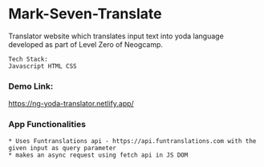 # Mark-Seven-Translate

Translator website which translates input text into yoda language  
developed as part of Level Zero of Neogcamp.  

```
Tech Stack:
Javascript HTML CSS
```

### Demo Link:

https://ng-yoda-translator.netlify.app/

### App Functionalities

```
* Uses Funtranslations api - https://api.funtranslations.com with the given input as query parameter
* makes an async request using fetch api in JS DOM
```
